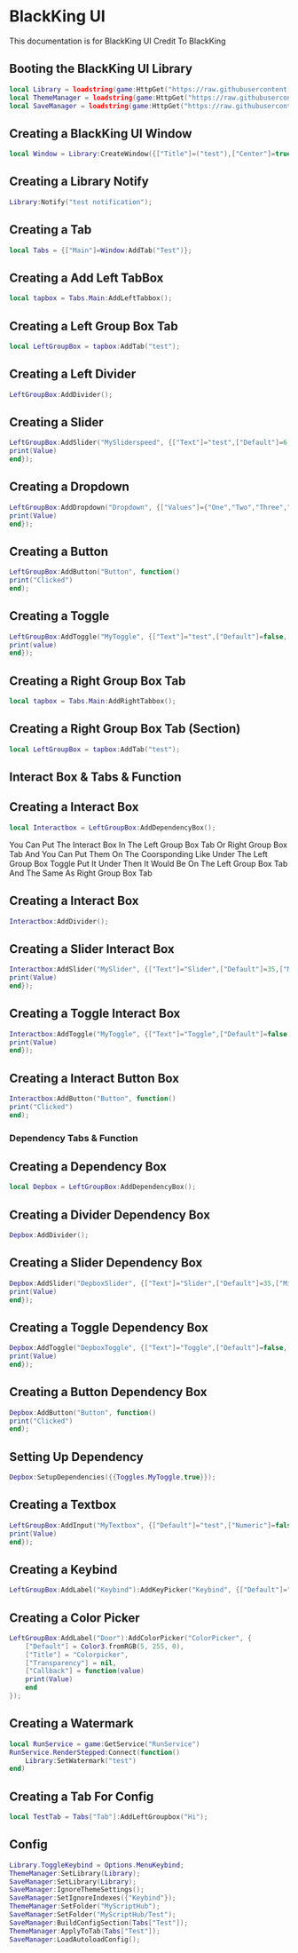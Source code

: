 # BlackKing UI
This documentation is for BlackKing UI Credit To BlackKing

## Booting the BlackKing UI Library
```lua
local Library = loadstring(game:HttpGet("https://raw.githubusercontent.com/KINGHUB01/Gui/main/Gui%20Lib%20%5BLibrary%5D"))();
local ThemeManager = loadstring(game:HttpGet("https://raw.githubusercontent.com/KINGHUB01/Gui/main/Gui%20Lib%20%5BThemeManager%5D"))();
local SaveManager = loadstring(game:HttpGet("https://raw.githubusercontent.com/KINGHUB01/Gui/main/Gui%20Lib%20%5BSaveManager%5D"))();
```




## Creating a BlackKing UI Window
```lua
local Window = Library:CreateWindow({["Title"]=("test"),["Center"]=true,["AutoShow"]=true,["TabPadding"]=0,["MenuFadeTime"]=0.2});
```

## Creating a Library Notify
```lua
Library:Notify("test notification");
```

## Creating a Tab
```lua
local Tabs = {["Main"]=Window:AddTab("Test")};
```

## Creating a Add Left TabBox
```lua
local tapbox = Tabs.Main:AddLeftTabbox();
```

## Creating a Left Group Box Tab
```lua
local LeftGroupBox = tapbox:AddTab("test");
```

## Creating a Left Divider
```lua
LeftGroupBox:AddDivider();
```

## Creating a Slider
```lua
LeftGroupBox:AddSlider("MySliderspeed", {["Text"]="test",["Default"]=6,["Min"]=1,["Max"]=6,["Rounding"]=0,["Compact"]=true,["Callback"]=function(value)
print(Value)
end});
```

## Creating a Dropdown
```lua
LeftGroupBox:AddDropdown("Dropdown", {["Values"]={"One","Two","Three","Four"},["Default"]=1,["Multi"]=false,["Text"]="Dropdown",["Tooltip"]="Dropdown Test",["Callback"]=function(Value)
print(Value)
end});
```

## Creating a Button
```lua
LeftGroupBox:AddButton("Button", function()
print("Clicked")
end);
```

## Creating a Toggle
```lua
LeftGroupBox:AddToggle("MyToggle", {["Text"]="test",["Default"]=false,["Tooltip"]="test",["Callback"]=function(value)
print(value)
end});
```

## Creating a Right Group Box Tab
```lua
local tapbox = Tabs.Main:AddRightTabbox();
```

## Creating a Right Group Box Tab (Section)
```lua
local LeftGroupBox = tapbox:AddTab("test");
```

## Interact Box & Tabs & Function
## Creating a Interact Box
```lua
local Interactbox = LeftGroupBox:AddDependencyBox();
```
You Can Put The Interact Box In The Left Group Box Tab Or Right Group Box Tab And You Can Put Them On The Coorsponding Like Under The Left Group Box Toggle Put It Under Then It Would Be On The Left Group Box Tab And The Same As Right Group Box Tab

## Creating a Interact Box
```lua
Interactbox:AddDivider();
```
## Creating a Slider Interact Box
```lua
Interactbox:AddSlider("MySlider", {["Text"]="Slider",["Default"]=35,["Min"]=16,["Max"]=50,["Rounding"]=0,["Compact"]=true,["Callback"]=function(Value)
print(Value)
end});
```

## Creating a Toggle Interact Box
```lua
Interactbox:AddToggle("MyToggle", {["Text"]="Toggle",["Default"]=false,["Tooltip"]="Toggle Test",["Callback"]=function(Value)
print(Value)
end});
```

## Creating a Interact Button Box
```lua
Interactbox:AddButton("Button", function()
print("Clicked")
end);
```

### Dependency Tabs & Function
## Creating a Dependency Box
```lua
local Depbox = LeftGroupBox:AddDependencyBox();
```

## Creating a Divider Dependency Box
```lua
Depbox:AddDivider();
```


## Creating a Slider Dependency Box
```lua
Depbox:AddSlider("DepboxSlider", {["Text"]="Slider",["Default"]=35,["Min"]=16,["Max"]=50,["Rounding"]=0,["Compact"]=true,["Callback"]=function(Value)
print(Value)
end});
```

## Creating a Toggle Dependency Box
```lua
Depbox:AddToggle("DepboxToggle", {["Text"]="Toggle",["Default"]=false,["Tooltip"]="Toggle Test",["Callback"]=function(Value)
print(Value)
end});
```

## Creating a Button Dependency Box
```lua
Depbox:AddButton("Button", function()
print("Clicked")
end);
```

## Setting Up Dependency
```lua
Depbox:SetupDependencies({{Toggles.MyToggle,true}});
```

## Creating a Textbox
```lua
LeftGroupBox:AddInput("MyTextbox", {["Default"]="test",["Numeric"]=false,["Finished"]=false,["Text"]="test",["Tooltip"]="test",["Placeholder"]="test",["Callback"]=function(value)
print(Value)
end});
```

## Creating a Keybind
```lua
LeftGroupBox:AddLabel("Keybind"):AddKeyPicker("Keybind", {["Default"]="RightControl",["NoUI"]=true,["Text"]="Keybind"});
```

## Creating a Color Picker
```lua
LeftGroupBox:AddLabel("Door"):AddColorPicker("ColorPicker", {
    ["Default"] = Color3.fromRGB(5, 255, 0),
    ["Title"] = "Colorpicker",
    ["Transparency"] = nil,
    ["Callback"] = function(value)
    print(Value)
    end
});
```

## Creating a Watermark
```lua
local RunService = game:GetService("RunService")
RunService.RenderStepped:Connect(function()
    Library:SetWatermark("test")
end)
```

## Creating a Tab For Config
```lua
local TestTab = Tabs["Tab"]:AddLeftGroupbox("Hi");
```

## Config
```lua
Library.ToggleKeybind = Options.MenuKeybind;
ThemeManager:SetLibrary(Library);
SaveManager:SetLibrary(Library);
SaveManager:IgnoreThemeSettings();
SaveManager:SetIgnoreIndexes({"Keybind"});
ThemeManager:SetFolder("MyScriptHub");
SaveManager:SetFolder("MyScriptHub/Test");
SaveManager:BuildConfigSection(Tabs["Test"]);
ThemeManager:ApplyToTab(Tabs["Test"]);
SaveManager:LoadAutoloadConfig();
```
